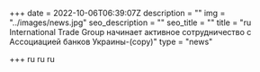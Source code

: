 +++
date = 2022-10-06T06:39:07Z
description = ""
img = "../images/news.jpg"
seo_description = ""
seo_title = ""
title = "ru International Trade Group начинает активное сотрудничество с Ассоциацией банков Украины-(copy)"
type = "news"

+++
ru ru ru